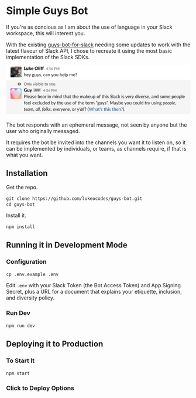 # Simple Guys Bot

If you're as concious as I am about the use of language in your Slack workspace, this will interest you.

With the existing [guys-bot-for-slack](https://glitch.com/~guys-bot-for-slack) needing some updates to work with the latest flavour of Slack API, I chose to recreate it using the most basic implementation of the Slack SDKs.

![Screenshot of the bot responding to the message](screenshot.png "Screenshot of the bot responding to the message")

The bot responds with an ephemeral message, not seen by anyone but the user who originally messaged.

It requires the bot be invited into the channels you want it to listen on, so it can be implemented by individuals, or teams, as channels require, if that is what you want.

## Installation

Get the repo.

```shell
git clone https://github.com/lukeocodes/guys-bot.git
cd guys-bot
```

Install it.

```shell
npm install
```

## Running it in Development Mode

### Configuration

```shell
cp .env.example .env
```

Edit `.env` with your Slack Token (the Bot Access Token) and App Signing Secret, plus a URL for a document that explains your etiquette, inclusion, and diversity policy.

### Run Dev

```shell
npm run dev
```

## Deploying it to Production

### To Start It

```shell
npm start
```

### Click to Deploy Options

<!-- [![Deploy to Heroku](https://www.herokucdn.com/deploy/button.svg)](https://heroku.com/deploy) -->
<!-- [![Run on Google Cloud](https://deploy.cloud.run/button.svg)](https://deploy.cloud.run) -->